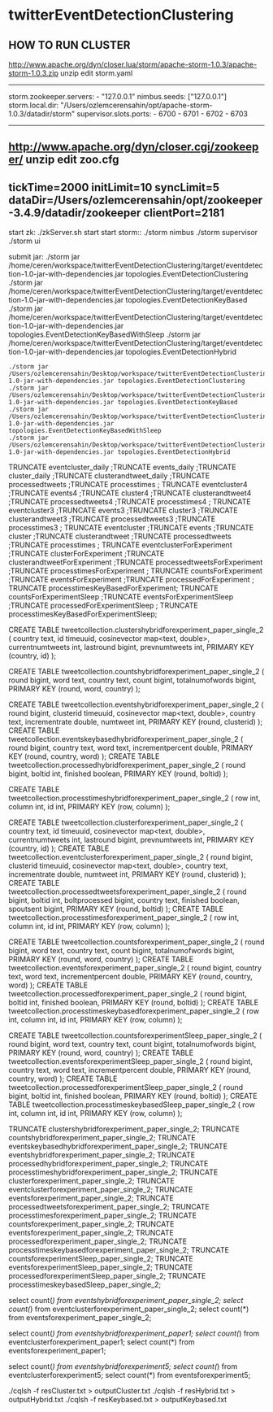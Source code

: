 # twitterEventDetectionClustering


HOW TO RUN CLUSTER
------------------------
http://www.apache.org/dyn/closer.lua/storm/apache-storm-1.0.3/apache-storm-1.0.3.zip
unzip
edit storm.yaml

-----
storm.zookeeper.servers:
    - "127.0.0.1"
nimbus.seeds: ["127.0.0.1"]
storm.local.dir: "/Users/ozlemcerensahin/opt/apache-storm-1.0.3/datadir/storm"
supervisor.slots.ports:
    - 6700
    - 6701
    - 6702
    - 6703

------

http://www.apache.org/dyn/closer.cgi/zookeeper/
unzip
edit zoo.cfg
------
tickTime=2000
initLimit=10
syncLimit=5
dataDir=/Users/ozlemcerensahin/opt/zookeeper-3.4.9/datadir/zookeeper
clientPort=2181
------


start zk: ./zkServer.sh start
start storm::
    ./storm nimbus
    ./storm supervisor
    ./storm ui

submit jar:
    ./storm jar /home/ceren/workspace/twitterEventDetectionClustering/target/eventdetection-1.0-jar-with-dependencies.jar topologies.EventDetectionClustering
    ./storm jar /home/ceren/workspace/twitterEventDetectionClustering/target/eventdetection-1.0-jar-with-dependencies.jar topologies.EventDetectionKeyBased
    ./storm jar /home/ceren/workspace/twitterEventDetectionClustering/target/eventdetection-1.0-jar-with-dependencies.jar topologies.EventDetectionKeyBasedWithSleep
    ./storm jar /home/ceren/workspace/twitterEventDetectionClustering/target/eventdetection-1.0-jar-with-dependencies.jar topologies.EventDetectionHybrid

    ./storm jar /Users/ozlemcerensahin/Desktop/workspace/twitterEventDetectionClustering/target/eventdetection-1.0-jar-with-dependencies.jar topologies.EventDetectionClustering
    ./storm jar /Users/ozlemcerensahin/Desktop/workspace/twitterEventDetectionClustering/target/eventdetection-1.0-jar-with-dependencies.jar topologies.EventDetectionKeyBased
    ./storm jar /Users/ozlemcerensahin/Desktop/workspace/twitterEventDetectionClustering/target/eventdetection-1.0-jar-with-dependencies.jar topologies.EventDetectionKeyBasedWithSleep
    ./storm jar /Users/ozlemcerensahin/Desktop/workspace/twitterEventDetectionClustering/target/eventdetection-1.0-jar-with-dependencies.jar topologies.EventDetectionHybrid



TRUNCATE eventcluster_daily ;TRUNCATE events_daily ;TRUNCATE cluster_daily ;TRUNCATE clusterandtweet_daily ;TRUNCATE processedtweets ;TRUNCATE processtimes ;
TRUNCATE eventcluster4 ;TRUNCATE events4 ;TRUNCATE cluster4 ;TRUNCATE clusterandtweet4 ;TRUNCATE processedtweets4 ;TRUNCATE processtimes4 ;
TRUNCATE eventcluster3 ;TRUNCATE events3 ;TRUNCATE cluster3 ;TRUNCATE clusterandtweet3 ;TRUNCATE processedtweets3 ;TRUNCATE processtimes3 ;
TRUNCATE eventcluster ;TRUNCATE events ;TRUNCATE cluster ;TRUNCATE clusterandtweet ;TRUNCATE processedtweets ;TRUNCATE processtimes ;
TRUNCATE eventclusterForExperiment ;TRUNCATE clusterForExperiment ;TRUNCATE clusterandtweetForExperiment ;TRUNCATE processedtweetsForExperiment ;TRUNCATE processtimesForExperiment ;
TRUNCATE countsForExperiment ;TRUNCATE eventsForExperiment ;TRUNCATE processedForExperiment ; TRUNCATE processtimesKeyBasedForExperiment;
TRUNCATE countsForExperimentSleep ;TRUNCATE eventsForExperimentSleep ;TRUNCATE processedForExperimentSleep ; TRUNCATE processtimesKeyBasedForExperimentSleep;



CREATE TABLE tweetcollection.clustershybridforexperiment_paper_single_2 (
country text,
id timeuuid,
cosinevector map<text, double>,
currentnumtweets int,
lastround bigint,
prevnumtweets int,
PRIMARY KEY (country, id)
);

CREATE TABLE tweetcollection.countshybridforexperiment_paper_single_2 (
round bigint,
word text,
country text,
count bigint,
totalnumofwords bigint,
PRIMARY KEY (round, word, country)
);

CREATE TABLE tweetcollection.eventshybridforexperiment_paper_single_2 (
round bigint,
clusterid timeuuid,
cosinevector map<text, double>,
country text,
incrementrate double,
numtweet int,
PRIMARY KEY (round, clusterid)
);
CREATE TABLE tweetcollection.eventskeybasedhybridforexperiment_paper_single_2 (
round bigint,
country text,
word text,
incrementpercent double,
PRIMARY KEY (round, country, word)
);
CREATE TABLE tweetcollection.processedhybridforexperiment_paper_single_2 (
round bigint,
boltid int,
finished boolean,
PRIMARY KEY (round, boltid)
);

CREATE TABLE tweetcollection.processtimeshybridforexperiment_paper_single_2 (
row int,
column int,
id int,
PRIMARY KEY (row, column)
);








CREATE TABLE tweetcollection.clusterforexperiment_paper_single_2 (
country text,
id timeuuid,
cosinevector map<text, double>,
currentnumtweets int,
lastround bigint,
prevnumtweets int,
PRIMARY KEY (country, id)
);
CREATE TABLE tweetcollection.eventclusterforexperiment_paper_single_2 (
round bigint,
clusterid timeuuid,
cosinevector map<text, double>,
country text,
incrementrate double,
numtweet int,
PRIMARY KEY (round, clusterid)
);
CREATE TABLE tweetcollection.processedtweetsforexperiment_paper_single_2 (
round bigint,
boltid int,
boltprocessed bigint,
country text,
finished boolean,
spoutsent bigint,
PRIMARY KEY (round, boltid)
);
CREATE TABLE tweetcollection.processtimesforexperiment_paper_single_2 (
row int,
column int,
id int,
PRIMARY KEY (row, column)
);








CREATE TABLE tweetcollection.countsforexperiment_paper_single_2 (
round bigint,
word text,
country text,
count bigint,
totalnumofwords bigint,
PRIMARY KEY (round, word, country)
);
CREATE TABLE tweetcollection.eventsforexperiment_paper_single_2 (
round bigint,
country text,
word text,
incrementpercent double,
PRIMARY KEY (round, country, word)
);
CREATE TABLE tweetcollection.processedforexperiment_paper_single_2 (
round bigint,
boltid int,
finished boolean,
PRIMARY KEY (round, boltid)
);
CREATE TABLE tweetcollection.processtimeskeybasedforexperiment_paper_single_2 (
row int,
column int,
id int,
PRIMARY KEY (row, column)
);






CREATE TABLE tweetcollection.countsforexperimentSleep_paper_single_2 (
round bigint,
word text,
country text,
count bigint,
totalnumofwords bigint,
PRIMARY KEY (round, word, country)
);
CREATE TABLE tweetcollection.eventsforexperimentSleep_paper_single_2 (
round bigint,
country text,
word text,
incrementpercent double,
PRIMARY KEY (round, country, word)
);
CREATE TABLE tweetcollection.processedforexperimentSleep_paper_single_2 (
round bigint,
boltid int,
finished boolean,
PRIMARY KEY (round, boltid)
);
CREATE TABLE tweetcollection.processtimeskeybasedSleep_paper_single_2 (
row int,
column int,
id int,
PRIMARY KEY (row, column)
);


TRUNCATE clustershybridforexperiment_paper_single_2; TRUNCATE countshybridforexperiment_paper_single_2; TRUNCATE eventskeybasedhybridforexperiment_paper_single_2; TRUNCATE eventshybridforexperiment_paper_single_2; TRUNCATE processedhybridforexperiment_paper_single_2; TRUNCATE processtimeshybridforexperiment_paper_single_2;
TRUNCATE clusterforexperiment_paper_single_2; TRUNCATE eventclusterforexperiment_paper_single_2; TRUNCATE eventsforexperiment_paper_single_2; TRUNCATE processedtweetsforexperiment_paper_single_2; TRUNCATE processtimesforexperiment_paper_single_2;
TRUNCATE countsforexperiment_paper_single_2; TRUNCATE eventsforexperiment_paper_single_2; TRUNCATE processedforexperiment_paper_single_2; TRUNCATE processtimeskeybasedforexperiment_paper_single_2;
TRUNCATE countsforexperimentSleep_paper_single_2; TRUNCATE eventsforexperimentSleep_paper_single_2; TRUNCATE processedforexperimentSleep_paper_single_2; TRUNCATE processtimeskeybasedSleep_paper_single_2;


select count(*) from eventshybridforexperiment_paper_single_2;
select count(*) from eventclusterforexperiment_paper_single_2;
select count(*) from eventsforexperiment_paper_single_2;


select count(*) from eventshybridforexperiment_paper1;
select count(*) from eventclusterforexperiment_paper1;
select count(*) from eventsforexperiment_paper1;

select count(*) from eventshybridforexperiment5;
select count(*) from eventclusterforexperiment5;
select count(*) from eventsforexperiment5;

./cqlsh -f resCluster.txt > outputCluster.txt
./cqlsh -f resHybrid.txt > outputHybrid.txt
./cqlsh -f resKeybased.txt > outputKeybased.txt